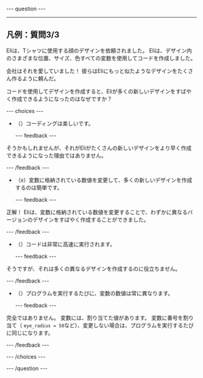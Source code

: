 
--- question ---

---
凡例：質問3/3
---

Eliは、Tシャツに使用する顔のデザインを依頼されました。 Eliは、デザイン内のさまざまな位置、サイズ、色すべての変数を使用してコードを作成しました。

会社はそれを愛していました！ 彼らはEliにもっと似たようなデザインをたくさん作るように頼んだ。

コードを使用してデザインを作成すると、Eliが多くの新しいデザインをすばやく作成できるようになったのはなぜですか？

--- choices ---

- （）コーディングは楽しいです。

  --- feedback ---

そうかもしれませんが、それがEliがたくさんの新しいデザインをより早く作成できるようになった理由ではありません。

  --- /feedback ---

- （x）変数に格納されている数値を変更して、多くの新しいデザインを作成するのは簡単です。

  --- feedback ---

正解！ Eliは、変数に格納されている数値を変更することで、わずかに異なるバージョンのデザインをすばやく作成することができました。

  --- /feedback ---

- （）コードは非常に高速に実行されます。

  --- feedback ---

そうですが、それは多くの異なるデザインを作成するのに役立ちません。

  --- /feedback ---

- （）プログラムを実行するたびに、変数の数値は常に異なります。

  --- feedback ---

完全ではありません。 変数には、割り当てた値があります。 変数に番号を割り当て（ `eye_radius = 50`など）、変更しない場合は、プログラムを実行するたびに同じになります。

  --- /feedback ---

--- /choices ---

--- /question ---
